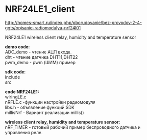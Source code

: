 NRF24LE1_client
===============


http://homes-smart.ru/index.php/oborudovanie/bez-provodov-2-4-ggts/opisanie-radiomodulya-nrf24l01


NRF24LE1 wireless client relay, humidity and temperature sensor

<B>demo code:</B><br>
ADC_demo - чтение АЦП входа.<br>
dht - чтение датчика DHT11,DHT22<br>
pwm_demo - pwm (ШИМ) пример

<B>sdk code:</B><br>
include<br>
src

<B>code NRF24LE1:</B><br>
wiringLE.c<br>
nRFLE.c -функции настройки радиомодуля<br>
libs.h - объявление функций SDK<br>
millisNrf - Вариант реализации millis()


<B>wireless client relay, humidity and temperature sensor:</B><br>
nRF_TIMER - готовый рабочий пример беспроводного датчика и управления реле.